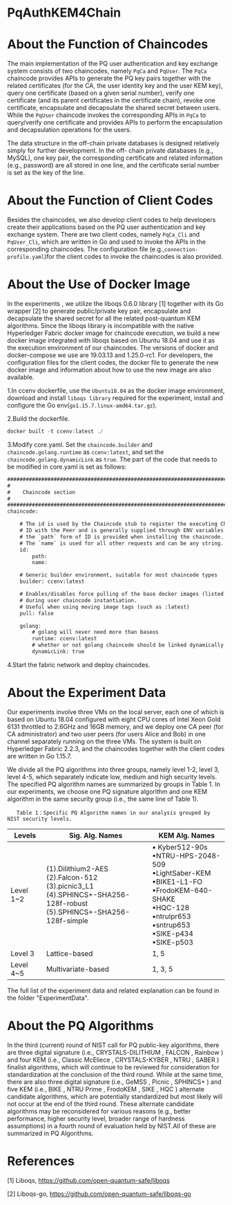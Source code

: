 # PqAuthKEM4Chain
# About the Function of Chaincodes
The main implementation of the PQ user authentication and key
exchange system consists of two chaincodes, namely `PqCa` and
`PqUser`. The `PqCa` chaincode provides
APIs to generate the PQ key pairs together with the related
certificates (for the CA, the user identity key and the user KEM
key), query one certificate (based on a given serial number),
verify one certificate (and its parent certificates in the certificate
chain), revoke one certificate, encapsulate and decapsulate the
shared secret between users. While the `PqUser` chaincode
invokes the corresponding APIs in `PqCa` to query/verify one
certificate and provides APIs to perform the encapsulation and
decapsulation operations for the users.

The data structure in the off-chain private databases is
designed relatively simply for further development. In the off-
chain private databases (e.g., MySQL), one key pair, the
corresponding certificate and related information (e.g., password)
are all stored in one line, and the certificate serial number is set as
the key of the line.

# About the Function of Client Codes
Besides the chaincodes, we also develop client codes to help
developers create their applications based on the PQ user
authentication and key exchange system. 
There are two client codes, namely `PqCa_Cli` and `PqUser_Cli`,
which are written in Go and used to invoke the APIs in the
corresponding chaincodes. The configuration file (e.g.,`connection-profile.yaml`)for the client
codes to invoke the chaincodes is also provided.

# About the Use of Docker Image
In the experiments , we utilize the liboqs 0.6.0 library [1] together with its Go wrapper [2] to generate public/private key pair, encapsulate and decapsulate the shared secret for all the related post-quantum KEM algorithms. Since the liboqs library is incompatible with the
native Hyperledger Fabric docker image for chaincode execution,
we build a new docker image integrated with liboqs based on Ubuntu 18.04 and use it as the execution environment of our
chaincodes. The versions of docker and docker-compose we use
are 19.03.13 and 1.25.0-rc1. For developers, the configuration
files for the client codes, the docker file to generate the new
docker image and information about how to use the new image
are also available.

1.In ccenv dockerfile, use the `Ubuntu18.04` as the docker image environment, download and install `liboqs library` required for the experiment, install and configure the Go env(`go1.15.7.linux-amd64.tar.gz`).

2.Build the dockerfile.

   ```javascript
   docker built -t ccenv:latest ./ 
   ```

3.Modify core.yaml.
Set the `chaincode.builder` and `chaincode.golang.runtime` as `ccenv:latest`, and set the `chaincode.golang.dynamicLink` as `true`. The part of the code that needs to be modified in core.yaml is set as follows:

```html
###############################################################################
#
#    Chaincode section
#
###############################################################################
chaincode:

    # The id is used by the Chaincode stub to register the executing Chaincode
    # ID with the Peer and is generally supplied through ENV variables
    # the `path` form of ID is provided when installing the chaincode.
    # The `name` is used for all other requests and can be any string.
    id:
        path:
        name:

    # Generic builder environment, suitable for most chaincode types
    builder: ccenv:latest

    # Enables/disables force pulling of the base docker images (listed below)
    # during user chaincode instantiation.
    # Useful when using moving image tags (such as :latest)
    pull: false

    golang:
        # golang will never need more than baseos
        runtime: ccenv:latest
        # whether or not golang chaincode should be linked dynamically
        dynamicLink: true
   ```
   
4.Start the fabric network and deploy chaincodes.
 
# About the Experiment Data
Our experiments involve three VMs on the local server, each one of which is based on Ubuntu 18.04 configured with eight CPU cores of Intel Xeon Gold 6131 throttled to 2.6GHz and 16GB memory, and we deploy one CA peer (for CA administrator) and two user peers (for users Alice and Bob) in one channel separately running on the three VMs. The system is built on Hyperledger Fabric 2.2.3, and the chaincodes together with the client codes are written in Go 1.15.7. 

We divide all the PQ algorithms into three groups, namely level 1-2, level 3, level 4-5, which separately indicate low, medium and high security levels. The specified PQ algorithm names are summarized by groups in Table 1. In our experiments, we choose one PQ signature algorithm and one KEM algorithm in the same security group (i.e., the same line of Table 1).

       Table 1：Specific PQ Algorithm names in our analysis grouped by NIST security levels.
|Levels | Sig. Alg. Names|KEM Alg. Names|
|--|--|--|
|Level 1~2| (1).Dilithium2-AES<br> (2).Falcon-512<br> (3).picnic3_L1 <br> (4).SPHINCS+-SHA256-128f-robust <br>(5).SPHINCS+-SHA256-128f-simple <br>| ▪	Kyber512-90s<br> ▪NTRU-HPS-2048-509<br>▪LightSaber-KEM<br>▪BIKE1-L1-FO<br>▪FrodoKEM-640-SHAKE<br>▪HQC-128<br>▪ntrulpr653<br>▪sntrup653<br>▪SIKE-p434<br>▪SIKE-p503<br>|
| Level 3 | Lattice-based     | 1, 5   |
| Level 4~5| Multivariate-based| 1, 3, 5|

                         
The full list of the experiment data and related explanation can be found in the folder "ExperimentData".

# About the PQ Algorithms
In the third (current) round of NIST call for PQ public-key algorithms, there are three digital signature (i.e., CRYSTALS-DILITHIUM , FALCON , Rainbow ) and four KEM (i.e., Classic McEliece , CRYSTALS-KYBER , NTRU , SABER ) finalist algorithms, which will continue to be reviewed for consideration for standardization at the conclusion of the third round. While at the same time, there are also three digital signature (i.e., GeMSS , Picnic , SPHINCS+ ) and five KEM (i.e., BIKE , NTRU Prime , FrodoKEM , SIKE , HQC ) alternate candidate algorithms, which are potentially standardized but most likely will not occur at the end of the third round. These alternate candidate algorithms may be reconsidered for various reasons (e.g., better performance, higher security level, broader range of hardness assumptions) in a fourth round of evaluation held by NIST.All of these are summarized in PQ Algorithms.

# References
[1] Liboqs, https://github.com/open-quantum-safe/liboqs

[2] Liboqs-go, https://github.com/open-quantum-safe/liboqs-go

